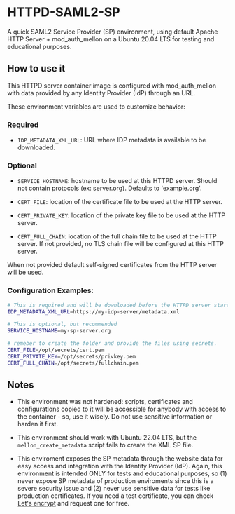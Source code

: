 # HTTPD-SAML2-SP

A quick SAML2 Service Provider (SP) environment, using default Apache HTTP Server + mod_auth_mellon on a Ubuntu 20.04 LTS for testing and educational purposes.

## How to use it

This HTTPD server container image is configured with mod_auth_mellon with data provided by any Identity Provider (IdP) through an URL.

These environment variables are used to customize behavior:

### Required

- ```IDP_METADATA_XML_URL```: URL where IDP metadata is available to be downloaded.

### Optional

- ```SERVICE_HOSTNAME```: hostname to be used at this HTTPD server. Should not contain protocols (ex: server.org). Defaults to 'example.org'.

- ```CERT_FILE```: location of the certificate file to be used at the HTTP server.

- ```CERT_PRIVATE_KEY```: location of the private key file to be used at the HTTP server.

- ```CERT_FULL_CHAIN```: location of the full chain file to be used at the HTTP server. If not provided, no TLS chain file will be configured at this HTTP server.

When not provided default self-signed certificates from the HTTP server will be used.


### Configuration Examples:

```bash
# This is required and will be downloaded before the HTTPD server starts.
IDP_METADATA_XML_URL=https://my-idp-server/metadata.xml

# This is optional, but recommended
SERVICE_HOSTNAME=my-sp-server.org

# remeber to create the folder and provide the files using secrets.
CERT_FILE=/opt/secrets/cert.pem
CERT_PRIVATE_KEY=/opt/secrets/privkey.pem
CERT_FULL_CHAIN=/opt/secrets/fullchain.pem

```
## Notes
- This environment was not hardened: scripts, certificates and configurations copied to it will be accessible for anybody with access to the container - so, use it wisely. Do not use sensitive information or harden it first.

- This environment should work with Ubuntu 22.04 LTS, but the ```mellon_create_metadata``` script fails to create the XML SP file.

- This enviroment exposes the SP metadata through the website data for easy access and integration with the Identity Provider (IdP). Again, this environment is intended ONLY for tests and educational purposes, so (1) never expose SP metadata of production enviroments since this is a severe security issue and (2) never use sensitive data for tests like production certificates. If you need a test certificate, you can check [Let's encrypt](https://letsencrypt.org) and request one for free.